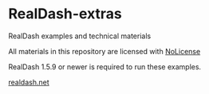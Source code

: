 # RealDash-extras

RealDash examples and technical materials

All materials in this repository are licensed with [NoLicense](https://github.com/janimm/RealDash/blob/master/LICENSE)

RealDash 1.5.9 or newer is required to run these examples.

[realdash.net](https://www.realdash.net)

